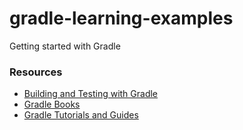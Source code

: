 # gradle-learning-examples
Getting started with Gradle

### Resources
* [Building and Testing with Gradle](http://shop.oreilly.com/product/0636920019909.do)
* [Gradle Books](https://gradle.org/books/)
* [Gradle Tutorials and Guides](https://gradle.org/guides/#getting-started)

